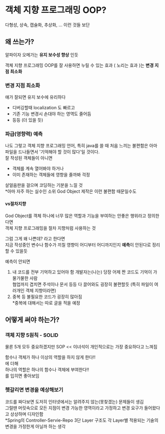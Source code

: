 # 객체 지향 프로그래밍 OOP?

다형성, 상속, 캡슐화, 추상화, ... 이런 것들 보단 
## 왜 쓰는가?

알파이자 오메가는
**유지 보수성 향상** 인듯

객체 지향 프로그래밍 OOP를 잘 사용하면 누릴 수 있는 효과 ( 노리는 효과 )는 **변경 지점 최소화**

### 변경 지점 최소화
 얘가 잘되면 유지 보수에 유리하다
  - 디버깅할때 localization 도 빠르고
  - 기존 기능 변경시 손대야 하는 영역도 줄어듬
  - 등등 (더 있을 듯)

### 파급(영향력) 예측
나도 그렇고 객체 지향 프로그래밍 언어, 특히 java를 쓸 때 처음 느끼는 불편함은 아마  
파일을 드나들면서 '기억해야 할 것이 많다'일 것이다.  
잘 작성된 객체들이 아니면  
 - 객체를 계속 열어봐야 하거나
 - 이미 존재하는 객체들에 영향을 줄까봐 걱정  

살얼음판을 걸으며 코딩하는 기분을 느낄 것  
 *아마 자주 하는 실수인 소위 God Object 제작은 이런 불편함 때문일수도

#### vs절차지향
God Object를 객체 하나에 너무 많은 역할과 기능을 부여하는 안좋은 행위라고 정의한다면  
객체 지향 프로그래밍을 절차 지향처럼 사용하는 것

그럼 그게 왜 나쁜데? 라고 한다면  
지금 작성중인 변수나 함수가 끼칠 영향이 어디부터 어디까지인지 **예측**이 안된다로 정리할 수 있을듯

예측이 안되면

1. 내 코드를 전부 기억하고 있어야 함
   개발자는(나는) 당장 어제 짠 코드도 기억이 가물가물한 사람  
   협업까지 겹치면 주석이나 문서 등등 다 끌어와도 굉장히 불편할듯 (특히 파일이 여러개인 객체 지향이라면)
2. 중복 등 불필요한 코드가 굉장히 많아짐  
   *중복에 대해서는 따로 글을 적을 예정

## 어떻게 써야 하는가?

### 객체 지향 5원칙 - SOLID
물론 5개 모두 중요하겠지만 SOP << 이녀석이 개인적으로는 가장 중요하다고 느껴짐

함수나 객체가 하나 이상의 역할을 하지 않게 한다!!  
에 더해  
하나의 역할은 하나의 함수나 객체에 부여한다!!  
를 입히면 좋아보임  

### 헷갈리면 변경을 예상해보기
코드를 짜다보면 도저히 인터넷에서는 알려주지 않는(못찾겠는) 문제들이 생김  
그럴땐 머릿속으로 모든 지점이 변경 가능한 영역이라고 가정하고 변경 요구가 들어왔다고 상상하며 디자인함  
*Spring의 Controller-Servie-Repo 3단 Layer 구조도 각 Layer별 적용되는 기술의 변경을 가정한게 아닐까 하는 생각

